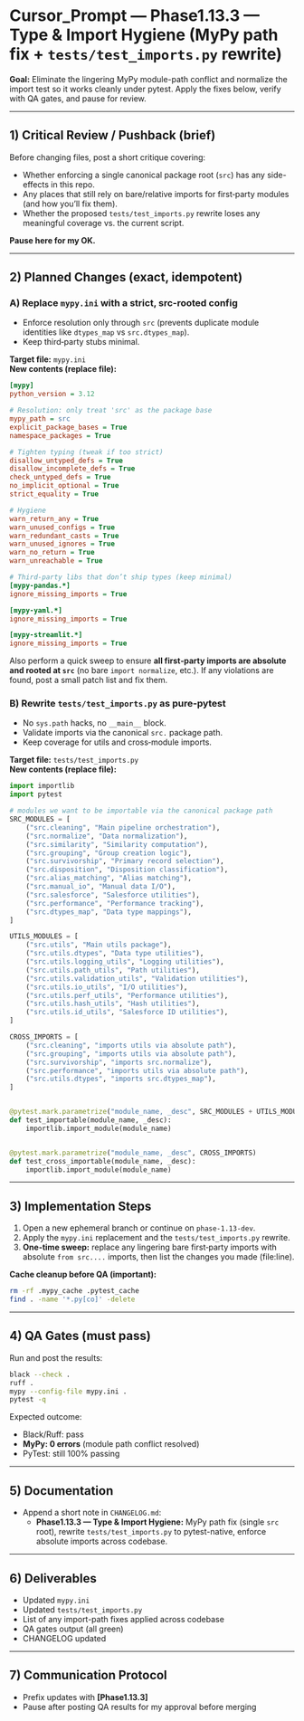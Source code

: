 # Cursor_Prompt — Phase1.13.3 — Type & Import Hygiene (MyPy path fix + `tests/test_imports.py` rewrite)

**Goal:** Eliminate the lingering MyPy module-path conflict and normalize the import test so it works cleanly under pytest. Apply the fixes below, verify with QA gates, and pause for review.

---

## 1) Critical Review / Pushback (brief)
Before changing files, post a short critique covering:
- Whether enforcing a single canonical package root (`src`) has any side-effects in this repo.
- Any places that still rely on bare/relative imports for first‑party modules (and how you’ll fix them).
- Whether the proposed `tests/test_imports.py` rewrite loses any meaningful coverage vs. the current script.

**Pause here for my OK.**

---

## 2) Planned Changes (exact, idempotent)

### A) Replace `mypy.ini` with a strict, src-rooted config
- Enforce resolution only through `src` (prevents duplicate module identities like `dtypes_map` vs `src.dtypes_map`).
- Keep third‑party stubs minimal.

**Target file:** `mypy.ini`  
**New contents (replace file):**
```ini
[mypy]
python_version = 3.12

# Resolution: only treat 'src' as the package base
mypy_path = src
explicit_package_bases = True
namespace_packages = True

# Tighten typing (tweak if too strict)
disallow_untyped_defs = True
disallow_incomplete_defs = True
check_untyped_defs = True
no_implicit_optional = True
strict_equality = True

# Hygiene
warn_return_any = True
warn_unused_configs = True
warn_redundant_casts = True
warn_unused_ignores = True
warn_no_return = True
warn_unreachable = True

# Third-party libs that don’t ship types (keep minimal)
[mypy-pandas.*]
ignore_missing_imports = True

[mypy-yaml.*]
ignore_missing_imports = True

[mypy-streamlit.*]
ignore_missing_imports = True
```

Also perform a quick sweep to ensure **all first‑party imports are absolute and rooted at `src`** (no bare `import normalize`, etc.). If any violations are found, post a small patch list and fix them.

### B) Rewrite `tests/test_imports.py` as pure‑pytest
- No `sys.path` hacks, no `__main__` block.
- Validate imports via the canonical `src.` package path.
- Keep coverage for utils and cross‑module imports.

**Target file:** `tests/test_imports.py`  
**New contents (replace file):**
```python
import importlib
import pytest

# modules we want to be importable via the canonical package path
SRC_MODULES = [
    ("src.cleaning", "Main pipeline orchestration"),
    ("src.normalize", "Data normalization"),
    ("src.similarity", "Similarity computation"),
    ("src.grouping", "Group creation logic"),
    ("src.survivorship", "Primary record selection"),
    ("src.disposition", "Disposition classification"),
    ("src.alias_matching", "Alias matching"),
    ("src.manual_io", "Manual data I/O"),
    ("src.salesforce", "Salesforce utilities"),
    ("src.performance", "Performance tracking"),
    ("src.dtypes_map", "Data type mappings"),
]

UTILS_MODULES = [
    ("src.utils", "Main utils package"),
    ("src.utils.dtypes", "Data type utilities"),
    ("src.utils.logging_utils", "Logging utilities"),
    ("src.utils.path_utils", "Path utilities"),
    ("src.utils.validation_utils", "Validation utilities"),
    ("src.utils.io_utils", "I/O utilities"),
    ("src.utils.perf_utils", "Performance utilities"),
    ("src.utils.hash_utils", "Hash utilities"),
    ("src.utils.id_utils", "Salesforce ID utilities"),
]

CROSS_IMPORTS = [
    ("src.cleaning", "imports utils via absolute path"),
    ("src.grouping", "imports utils via absolute path"),
    ("src.survivorship", "imports src.normalize"),
    ("src.performance", "imports utils via absolute path"),
    ("src.utils.dtypes", "imports src.dtypes_map"),
]


@pytest.mark.parametrize("module_name, _desc", SRC_MODULES + UTILS_MODULES)
def test_importable(module_name, _desc):
    importlib.import_module(module_name)


@pytest.mark.parametrize("module_name, _desc", CROSS_IMPORTS)
def test_cross_importable(module_name, _desc):
    importlib.import_module(module_name)
```

---

## 3) Implementation Steps
1. Open a new ephemeral branch or continue on `phase-1.13-dev`.
2. Apply the `mypy.ini` replacement and the `tests/test_imports.py` rewrite.
3. **One-time sweep:** replace any lingering bare first‑party imports with absolute `from src....` imports, then list the changes you made (file:line).

**Cache cleanup before QA (important):**
```bash
rm -rf .mypy_cache .pytest_cache
find . -name '*.py[co]' -delete
```

---

## 4) QA Gates (must pass)
Run and post the results:
```bash
black --check .
ruff .
mypy --config-file mypy.ini .
pytest -q
```

Expected outcome:
- Black/Ruff: pass
- **MyPy: 0 errors** (module path conflict resolved)
- PyTest: still 100% passing

---

## 5) Documentation
- Append a short note in `CHANGELOG.md`:
  - **Phase1.13.3 — Type & Import Hygiene:** MyPy path fix (single `src` root), rewrite `tests/test_imports.py` to pytest-native, enforce absolute imports across codebase.

---

## 6) Deliverables
- Updated `mypy.ini`
- Updated `tests/test_imports.py`
- List of any import-path fixes applied across codebase
- QA gates output (all green)
- CHANGELOG updated

---

## 7) Communication Protocol
- Prefix updates with **[Phase1.13.3]**
- Pause after posting QA results for my approval before merging
